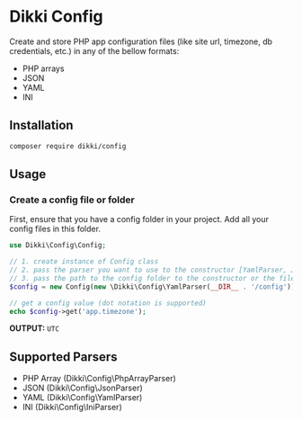 # Dikki Config

Create and store PHP app configuration files (like site url, timezone, db credentials, etc.) in any of the bellow
formats:

- PHP arrays
- JSON
- YAML
- INI

## Installation

```bash
composer require dikki/config
```

## Usage

### Create a config file or folder

First, ensure that you have a config folder in your project. Add all your config files in this folder.

```php
use Dikki\Config\Config;

// 1. create instance of Config class 
// 2. pass the parser you want to use to the constructor [YamlParser, JsonParser, IniParser, PhpArrayParser]
// 3. pass the path to the config folder to the constructor or the file path to the config file
$config = new Config(new \Dikki\Config\YamlParser(__DIR__ . '/config'));

// get a config value (dot notation is supported)
echo $config->get('app.timezone');
```

**OUTPUT:** `UTC`

## Supported Parsers

- PHP Array (Dikki\Config\PhpArrayParser)
- JSON (Dikki\Config\JsonParser)
- YAML (Dikki\Config\YamlParser)
- INI (Dikki\Config\IniParser)
